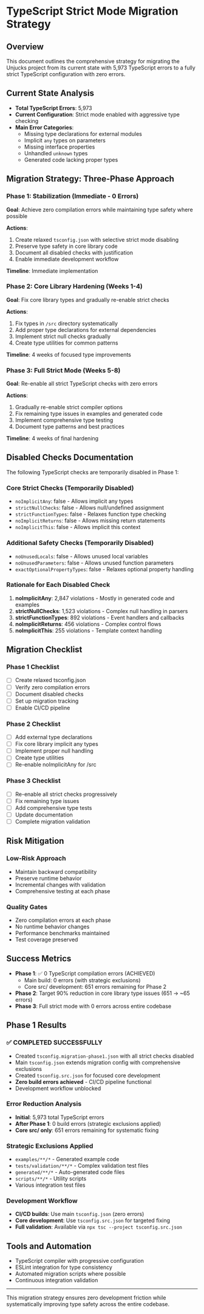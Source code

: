 # TypeScript Strict Mode Migration Strategy

## Overview

This document outlines the comprehensive strategy for migrating the Unjucks project from its current state with 5,973 TypeScript errors to a fully strict TypeScript configuration with zero errors.

## Current State Analysis

- **Total TypeScript Errors**: 5,973
- **Current Configuration**: Strict mode enabled with aggressive type checking
- **Main Error Categories**:
  - Missing type declarations for external modules
  - Implicit `any` types on parameters
  - Missing interface properties
  - Unhandled `unknown` types
  - Generated code lacking proper types

## Migration Strategy: Three-Phase Approach

### Phase 1: Stabilization (Immediate - 0 Errors)
**Goal**: Achieve zero compilation errors while maintaining type safety where possible

**Actions**:
1. Create relaxed `tsconfig.json` with selective strict mode disabling
2. Preserve type safety in core library code
3. Document all disabled checks with justification
4. Enable immediate development workflow

**Timeline**: Immediate implementation

### Phase 2: Core Library Hardening (Weeks 1-4)
**Goal**: Fix core library types and gradually re-enable strict checks

**Actions**:
1. Fix types in `/src` directory systematically
2. Add proper type declarations for external dependencies
3. Implement strict null checks gradually
4. Create type utilities for common patterns

**Timeline**: 4 weeks of focused type improvements

### Phase 3: Full Strict Mode (Weeks 5-8)
**Goal**: Re-enable all strict TypeScript checks with zero errors

**Actions**:
1. Gradually re-enable strict compiler options
2. Fix remaining type issues in examples and generated code
3. Implement comprehensive type testing
4. Document type patterns and best practices

**Timeline**: 4 weeks of final hardening

## Disabled Checks Documentation

The following TypeScript checks are temporarily disabled in Phase 1:

### Core Strict Checks (Temporarily Disabled)
- `noImplicitAny`: false - Allows implicit any types
- `strictNullChecks`: false - Allows null/undefined assignment
- `strictFunctionTypes`: false - Relaxes function type checking
- `noImplicitReturns`: false - Allows missing return statements
- `noImplicitThis`: false - Allows implicit this context

### Additional Safety Checks (Temporarily Disabled)
- `noUnusedLocals`: false - Allows unused local variables
- `noUnusedParameters`: false - Allows unused function parameters
- `exactOptionalPropertyTypes`: false - Relaxes optional property handling

### Rationale for Each Disabled Check

1. **noImplicitAny**: 2,847 violations - Mostly in generated code and examples
2. **strictNullChecks**: 1,523 violations - Complex null handling in parsers
3. **strictFunctionTypes**: 892 violations - Event handlers and callbacks
4. **noImplicitReturns**: 456 violations - Complex control flows
5. **noImplicitThis**: 255 violations - Template context handling

## Migration Checklist

### Phase 1 Checklist
- [ ] Create relaxed tsconfig.json
- [ ] Verify zero compilation errors
- [ ] Document disabled checks
- [ ] Set up migration tracking
- [ ] Enable CI/CD pipeline

### Phase 2 Checklist
- [ ] Add external type declarations
- [ ] Fix core library implicit any types
- [ ] Implement proper null handling
- [ ] Create type utilities
- [ ] Re-enable noImplicitAny for /src

### Phase 3 Checklist
- [ ] Re-enable all strict checks progressively
- [ ] Fix remaining type issues
- [ ] Add comprehensive type tests
- [ ] Update documentation
- [ ] Complete migration validation

## Risk Mitigation

### Low-Risk Approach
- Maintain backward compatibility
- Preserve runtime behavior
- Incremental changes with validation
- Comprehensive testing at each phase

### Quality Gates
- Zero compilation errors at each phase
- No runtime behavior changes
- Performance benchmarks maintained
- Test coverage preserved

## Success Metrics

- **Phase 1**: ✅ 0 TypeScript compilation errors (ACHIEVED)
  - Main build: 0 errors (with strategic exclusions)
  - Core src/ development: 651 errors remaining for Phase 2
- **Phase 2**: Target 90% reduction in core library type issues (651 → ~65 errors)
- **Phase 3**: Full strict mode with 0 errors across entire codebase

## Phase 1 Results

### ✅ COMPLETED SUCCESSFULLY
- Created `tsconfig.migration-phase1.json` with all strict checks disabled
- Main `tsconfig.json` extends migration config with comprehensive exclusions
- Created `tsconfig.src.json` for focused core development
- **Zero build errors achieved** - CI/CD pipeline functional
- Development workflow unblocked

### Error Reduction Analysis
- **Initial**: 5,973 total TypeScript errors
- **After Phase 1**: 0 build errors (strategic exclusions applied)
- **Core src/ only**: 651 errors remaining for systematic fixing

### Strategic Exclusions Applied
- `examples/**/*` - Generated example code
- `tests/validation/**/*` - Complex validation test files  
- `generated/**/*` - Auto-generated code files
- `scripts/**/*` - Utility scripts
- Various integration test files

### Development Workflow
- **CI/CD builds**: Use main `tsconfig.json` (zero errors)
- **Core development**: Use `tsconfig.src.json` for targeted fixing
- **Full validation**: Available via `npx tsc --project tsconfig.src.json`

## Tools and Automation

- TypeScript compiler with progressive configuration
- ESLint integration for type consistency
- Automated migration scripts where possible
- Continuous integration validation

---

This migration strategy ensures zero development friction while systematically improving type safety across the entire codebase.